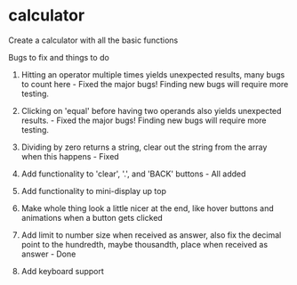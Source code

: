 # calculator
Create a calculator with all the basic functions

Bugs to fix and things to do
1. Hitting an operator multiple times yields unexpected results, many bugs to count here - Fixed the major bugs! Finding new bugs will require more testing.

2. Clicking on 'equal' before having two operands also yields unexpected results. - Fixed the major bugs! Finding new bugs will require more testing.

3. Dividing by zero returns a string, clear out the string from the array when this happens - Fixed

3. Add functionality to 'clear', '.', and 'BACK' buttons - All added

4. Add functionality to mini-display up top

5. Make whole thing look a little nicer at the end, like hover buttons and animations when a button gets clicked

6. Add limit to number size when received as answer, also fix the decimal point to the hundredth, maybe thousandth, place when received as answer - Done

7. Add keyboard support